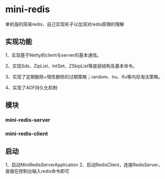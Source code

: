 # mini-redis
单机版的简易redis，自己实现轮子以加深对redis原理的理解

## 实现功能

1、实现基于Netty的client与server的基本通信。

2、实现Sds、ZipList、IntSet、ZSkipList等底层结构及基本命令。

3、实现了定期删除+惰性删除的过期策略；random、lru、lfu等内存淘汰策略。

4、实现了AOF持久化机制

## 模块

### mini-redis-server
### mini-redis-client

## 启动

1、启动MiniRedisServerApplication
2、启动RedisClient，连接RedisServer，直接在控制台输入redis命令即可
